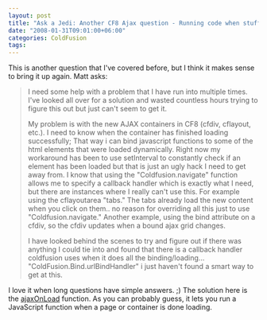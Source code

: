 ```yaml
---
layout: post
title: "Ask a Jedi: Another CF8 Ajax question - Running code when stuff loads"
date: "2008-01-31T09:01:00+06:00"
categories: ColdFusion 
tags: 
---
```


This is another question that I've covered before, but I think it makes sense to bring it up again. Matt asks:

<blockquote>
<p>
I need some help with a problem that I have run into multiple times. I've looked all over for a solution and wasted countless hours trying to figure this out but just can't seem to get it.

My problem is with the new AJAX containers in CF8 (cfdiv, cflayout, etc.). I need to know when the container has finished loading successfully; That way i can bind javascript functions to some of the html elements that were loaded dynamically. Right now my workaround has been to use setInterval to constantly check if an element has been loaded but that is just an ugly hack I need to get away from. I know that using the "Coldfusion.navigate" function allows me to specify a callback handler which is exactly what I need, but there are instances where I really can't use this. For example using the cflayoutarea "tabs." The tabs already load the new content when you click on them.. no reason for overriding all this just to use "Coldfusion.navigate."
Another example, using the bind attribute on a cfdiv, so the cfdiv updates when a bound ajax grid changes.

I have looked behind the scenes to try and figure out if there was anything I could tie into and found that there is a callback handler coldfusion uses when it does all the
binding/loading... "ColdFusion.Bind.urlBindHandler" i just haven't found a smart way to get at this.
</p>
</blockquote>

I love it when long questions have simple answers. ;) The solution here is the <a href="http://www.cfquickdocs.com/cf8/?getDoc=AjaxOnLoad">ajaxOnLoad</a> function. As you can probably guess, it lets you run a JavaScript function when a page or container is done loading.